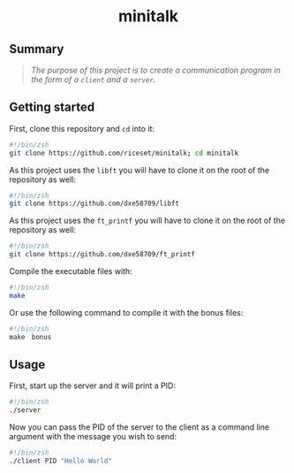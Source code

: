 <h1 align="center">
	minitalk
</h1>

## Summary
><i>The purpose of this project is to create a communication program in the form of a ``client`` and a ``server``.
</i>

## Getting started
First, clone this repository and `cd` into it:

```zsh
#!/bin/zsh
git clone https://github.com/riceset/minitalk; cd minitalk
```
As this project uses the `libft` you will have to clone it on the root of the repository as well:

```zsh
#!/bin/zsh
git clone https://github.com/dxe58709/libft
```

As this project uses the `ft_printf` you will have to clone it on the root of the repository as well:

```zsh
#!/bin/zsh
git clone https://github.com/dxe58709/ft_printf
```

Compile the executable files with:

```zsh
#!/bin/zsh
make
```

Or use the following command to compile it with the bonus files:
```zsh
#!/bin/zsh
make　bonus
```

## Usage
First, start up the server and it will print a PID:
```zsh
#!/bin/zsh
./server
```
Now you can pass the PID of the server to the client as a command line argument with the message you wish to send:

```zsh
#!/bin/zsh
./client PID "Hello World"
```
